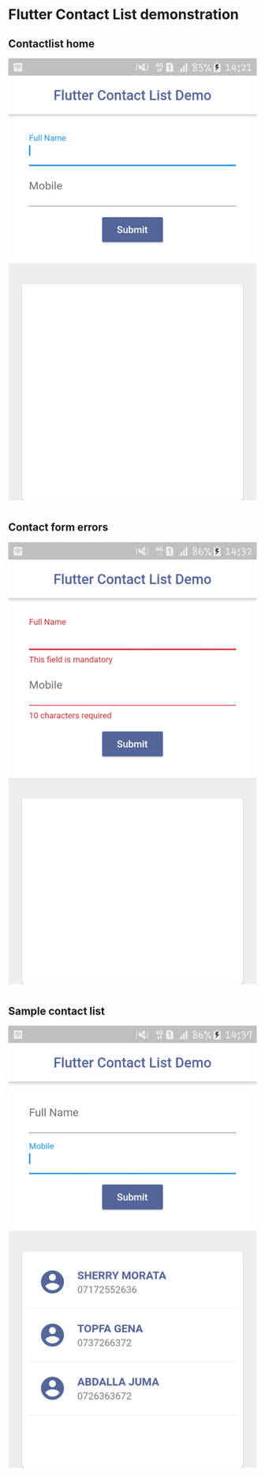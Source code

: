 # Flutter Contact List demonstration

## Contactlist home
![Alt text](./lib/screenshots/flutter_01.png?raw=true "Contact form")

#

## Contact form errors
![Alt text](./lib/screenshots/flutter_02.png?raw=true "Contact errors")

#

## Sample contact list
![Alt text](./lib/screenshots/flutter_03.png?raw=true "Sample Contact List")
